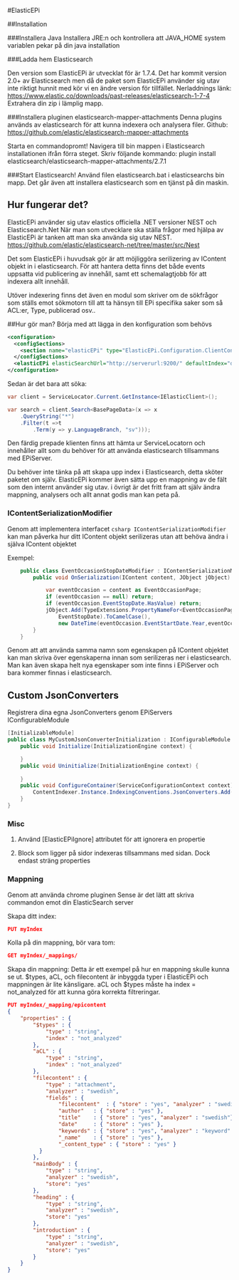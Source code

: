 #ElasticEPi

##Installation

###Installera Java
Installera JRE:n och kontrollera att JAVA_HOME system variablen pekar på din java installation

###Ladda hem Elasticsearch

Den version som ElasticEPi är utvecklat för är 1.7.4.
Det har kommit version 2.0+ av Elasticsearch men då de paket som ElasticEPi använder sig utav inte riktigt hunnit med kör vi en ändre version för tillfället.
Nerladdnings länk: https://www.elastic.co/downloads/past-releases/elasticsearch-1-7-4
Extrahera din zip i lämplig mapp.

###Installera pluginen elasticsearch-mapper-attachments
Denna plugins används av elasticsearch för att kunna indexera och analysera filer.
Github: https://github.com/elastic/elasticsearch-mapper-attachments

Starta en commandopromt!
Navigera till bin mappen i Elasticsearch installationen ifrån förra steget.
Skriv följande kommando: plugin install elasticsearch/elasticsearch-mapper-attachments/2.7.1

###Start Elasticsearch!
Använd filen elasticsearch.bat i elasticsearchs bin mapp.
Det går även att installera elasticsearch som en tjänst på din maskin.

## Hur fungerar det?
ElasticEPi använder sig utav elastics officiella .NET versioner NEST och Elasticsearch.Net
När man som utvecklare ska ställa frågor med hjälpa av ElasticEPi är tanken att man ska använda sig utav NEST.
https://github.com/elastic/elasticsearch-net/tree/master/src/Nest

Det som ElasticEPi i huvudsak gör är att möjliggöra serilizering av IContent objekt in i elasticsearch.
För att hantera detta finns det både events uppsatta vid publicering av innehåll, samt ett schemalagtjobb för att indexera allt innehåll.

Utöver indexering finns det även en modul som skriver om de sökfrågor som ställs emot sökmotorn till att ta hänsyn till EPi specifika saker som så ACL:er, Type, publicerad osv..

##Hur gör man?
Börja med att lägga in den konfiguration som behövs
```xml
<configuration>
  <configSections>
    <section name="elasticEPi" type="ElasticEPi.Configuration.ClientConfigurationSection, ElasticEPi" />
  </configSections>
  <elasticEPi elasticSearchUrl="http://serverurl:9200/" defaultIndex="dev-MySearchIndex" />
</configuration>
```

Sedan är det bara att söka:

```csharp
var client = ServiceLocator.Current.GetInstance<IElasticClient>();

var search = client.Search<BasePageData>(x => x
	.QueryString("*")
	.Filter(t =>t
		.Term(y => y.LanguageBranch, "sv")));
```

Den färdig prepade klienten finns att hämta ur ServiceLocatorn och innehåller allt som du behöver för att använda elasticsearch tillsammans med EPiServer.

Du behöver inte tänka på att skapa upp index i Elasticsearch, detta sköter paketet om själv. ElasticEPi kommer även sätta upp en mappning av de fält som den internt använder sig utav. i övrigt är det fritt fram att själv ändra mappning, analysers och allt annat godis man kan peta på.


### IContentSerializationModifier

Genom att implementera interfacet ```csharp IContentSerializationModifier ``` kan man påverka hur ditt IContent objekt serilizeras utan att behöva ändra i själva IContent objektet

Exempel:
```csharp
    public class EventOccasionStopDateModifier : IContentSerializationModifier {
        public void OnSerialization(IContent content, JObject jObject) {

            var eventOccasion = content as EventOccasionPage;
            if (eventOccasion == null) return;
            if (eventOccasion.EventStopDate.HasValue) return;
            jObject.Add(TypeExtensions.PropertyNameFor<EventOccasionPage>(x => x.
                EventStopDate).ToCamelCase(), 
                new DateTime(eventOccasion.EventStartDate.Year,eventOccasion.EventStartDate.Month,eventOccasion.EventStartDate.Day).AddDays(1));
        }
    }
``` 

Genom att att använda samma namn som egenskapen på IContent objektet kan man skriva över egenskaperna innan som serilizeras ner i elasticsearch.
Man kan även skapa helt nya egenskaper som inte finns i EPiServer och bara kommer finnas i elasticsearch.

## Custom JsonConverters

Registrera dina egna JsonConverters genom EPiServers IConfigurableModule
```csharp
[InitializableModule]
public class MyCustomJsonConverterInitialization : IConfigurableModule {
    public void Initialize(InitializationEngine context) {

    }
    public void Uninitialize(InitializationEngine context) {
        
    }
    public void ConfigureContainer(ServiceConfigurationContext context) {
        ContentIndexer.Instance.IndexingConventions.JsonConverters.Add(new MyCustomJsonConverter());
    }
}
``` 

### Misc

1. Använd [ElasticEPiIgnore] attributet för att ignorera en propertie

2. Block som ligger på sidor indexeras tillsammans med sidan. Dock endast sträng properties



### Mappning

Genom att använda chrome pluginen Sense är det lätt att skriva commandon emot din ElasticSearch server

Skapa ditt index:
```json
PUT myIndex
```

Kolla på din mappning, bör vara tom:
```json
GET myIndex/_mappings/
```

Skapa din mappning:
Detta är ett exempel på hur en mappning skulle kunna se ut.
$types, aCL, och filecontent är inbyggda typer i ElasticEPi och mappningen är lite känsligare. aCL och $types måste ha index = not_analyzed för att kunna göra korrekta filtreringar.
```json
PUT myIndex/_mapping/epicontent
{
    "properties" : {
		"$types" : {
			"type" : "string",
			"index" : "not_analyzed"
		},
		"aCL" : {
			"type" : "string",
			"index" : "not_analyzed"
		},
		"filecontent" : {
			"type" : "attachment",
            "analyzer" : "swedish",
            "fields" : {
                "filecontent"  : { "store" : "yes", "analyzer" : "swedish"},
                "author"   : { "store" : "yes" },
                "title"    : { "store" : "yes", "analyzer" : "swedish"},
                "date"     : { "store" : "yes" },
                "keywords" : { "store" : "yes", "analyzer" : "keyword" },
                "_name"    : { "store" : "yes" },
                "_content_type" : { "store" : "yes" }
          }
		},
		"mainBody" : {
			"type" : "string",
			"analyzer" : "swedish",
            "store": "yes"
		},
    	"heading" : {
			"type" : "string",
			"analyzer" : "swedish",
            "store": "yes"
		},
        "introduction" : {
			"type" : "string",
			"analyzer" : "swedish",
            "store": "yes"
		}
	}
}
```
